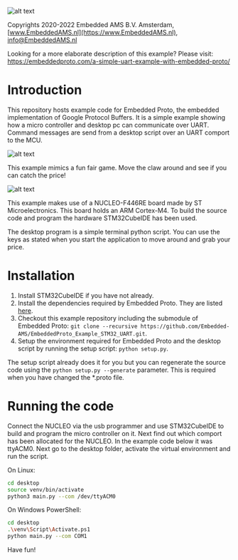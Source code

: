 
![alt text](https://embeddedproto.com/wp-content/uploads/2022/04/Embedded_Proto.png "Embedded Proto Logo")


Copyrights 2020-2022 Embedded AMS B.V. Amsterdam, [www.EmbeddedAMS.nl](https://www.EmbeddedAMS.nl), [info@EmbeddedAMS.nl](mailto:info@EmbeddedAMS.nl)


Looking for a more elaborate description of this example? Please visit: https://embeddedproto.com/a-simple-uart-example-with-embedded-proto/


# Introduction

This repository hosts example code for Embedded Proto, the embedded implementation of Google Protocol Buffers. It is a simple example showing how a micro controller and desktop pc can communicate over UART. Command messages are send from a desktop script over an UART comport to the MCU. 

![alt text](https://embeddedproto.com/wp-content/uploads/2020/05/PC_to_MCU_over_UART.png "PC to MCU over UART")

This example mimics a fun fair game. Move the claw around and see if you can catch the price!

![alt text](https://embeddedproto.com/wp-content/uploads/2020/05/fun_fair_game__pxfuel.jpg "Fun Fair Game")

This example makes use of a NUCLEO-F446RE board made by ST Microelectronics. This board holds an ARM Cortex-M4. To build the source code and program the hardware STM32CubeIDE has been used. 

The desktop program is a simple terminal python script. You can use the keys as stated when you start the application to move around and grab your price.


# Installation

1. Install STM32CubeIDE if you have not already.
2. Install the dependencies required by Embedded Proto. They are listed [here](https://github.com/Embedded-AMS/EmbeddedProto).
3. Checkout this example repository including the submodule of Embedded Proto: `git clone --recursive https://github.com/Embedded-AMS/EmbeddedProto_Example_STM32_UART.git`.
4. Setup the environment required for Embedded Proto and the desktop script by running the setup script: `python setup.py`.

The setup script already does it for you but you can regenerate the source code using the `python setup.py --generate` parameter. This is required when you have changed the \*.proto file.


# Running the code

Connect the NUCLEO via the usb programmer and use STM32CubeIDE to build and program the micro controller on it. Next find out which comport has been allocated for the NUCLEO. In the example code below it was ttyACM0. Next go to the desktop folder, activate the virtual environment and run the script. 

On Linux:
```bash
cd desktop
source venv/bin/activate
python3 main.py --com /dev/ttyACM0
```

On Windows PowerShell:
```bash
cd desktop
.\venv\Script\Activate.ps1
python main.py --com COM1
```

Have fun!
